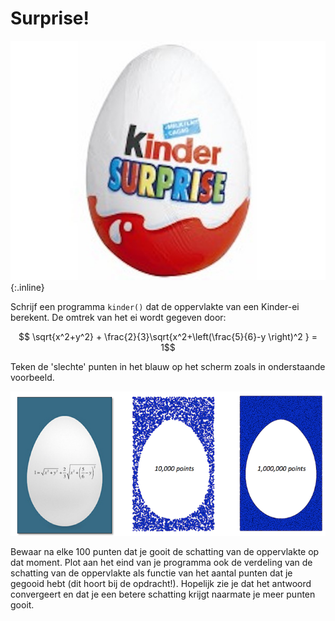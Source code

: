 # Surprise!

![](ei.jpg){:.inline}

Schrijf een programma `kinder()` dat de oppervlakte van een Kinder-ei berekent. De omtrek van het ei wordt gegeven door: 

$$ \sqrt{x^2+y^2} + \frac{2}{3}\sqrt{x^2+\left(\frac{5}{6}-y \right)^2 } = 1$$

Teken de 'slechte' punten in het blauw op het scherm zoals in onderstaande voorbeeld.

![](TwitterEiCombi.png)

Bewaar na elke 100 punten dat je gooit de schatting van de oppervlakte op dat moment. Plot aan het eind van je programma ook de verdeling van de schatting van de oppervlakte als functie van het aantal punten dat je gegooid hebt (dit hoort bij de opdracht!). Hopelijk zie je dat het antwoord convergeert en dat je een betere schatting krijgt naarmate je meer punten gooit.
